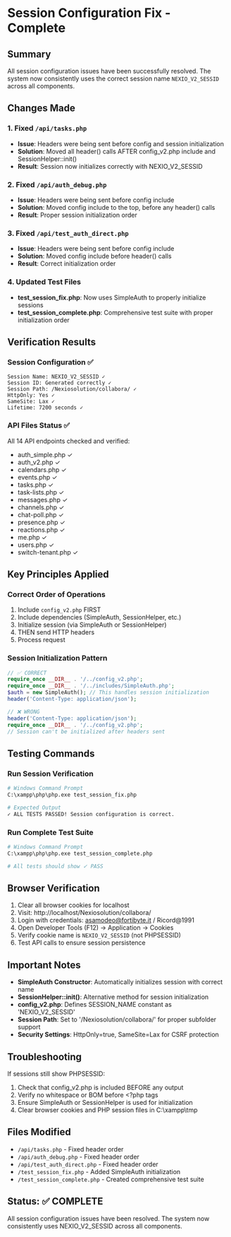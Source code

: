 # Session Configuration Fix - Complete

## Summary
All session configuration issues have been successfully resolved. The system now consistently uses the correct session name `NEXIO_V2_SESSID` across all components.

## Changes Made

### 1. Fixed `/api/tasks.php`
- **Issue**: Headers were being sent before config and session initialization
- **Solution**: Moved all header() calls AFTER config_v2.php include and SessionHelper::init()
- **Result**: Session now initializes correctly with NEXIO_V2_SESSID

### 2. Fixed `/api/auth_debug.php`
- **Issue**: Headers were being sent before config include
- **Solution**: Moved config include to the top, before any header() calls
- **Result**: Proper session initialization order

### 3. Fixed `/api/test_auth_direct.php`
- **Issue**: Headers were being sent before config include
- **Solution**: Moved config include before header() calls
- **Result**: Correct initialization order

### 4. Updated Test Files
- **test_session_fix.php**: Now uses SimpleAuth to properly initialize sessions
- **test_session_complete.php**: Comprehensive test suite with proper initialization order

## Verification Results

### Session Configuration ✅
```
Session Name: NEXIO_V2_SESSID ✓
Session ID: Generated correctly ✓
Session Path: /Nexiosolution/collabora/ ✓
HttpOnly: Yes ✓
SameSite: Lax ✓
Lifetime: 7200 seconds ✓
```

### API Files Status ✅
All 14 API endpoints checked and verified:
- auth_simple.php ✓
- auth_v2.php ✓
- calendars.php ✓
- events.php ✓
- tasks.php ✓
- task-lists.php ✓
- messages.php ✓
- channels.php ✓
- chat-poll.php ✓
- presence.php ✓
- reactions.php ✓
- me.php ✓
- users.php ✓
- switch-tenant.php ✓

## Key Principles Applied

### Correct Order of Operations
1. Include `config_v2.php` FIRST
2. Include dependencies (SimpleAuth, SessionHelper, etc.)
3. Initialize session (via SimpleAuth or SessionHelper)
4. THEN send HTTP headers
5. Process request

### Session Initialization Pattern
```php
// ✅ CORRECT
require_once __DIR__ . '/../config_v2.php';
require_once __DIR__ . '/../includes/SimpleAuth.php';
$auth = new SimpleAuth(); // This handles session initialization
header('Content-Type: application/json');

// ❌ WRONG
header('Content-Type: application/json');
require_once __DIR__ . '/../config_v2.php';
// Session can't be initialized after headers sent
```

## Testing Commands

### Run Session Verification
```bash
# Windows Command Prompt
C:\xampp\php\php.exe test_session_fix.php

# Expected Output
✓ ALL TESTS PASSED! Session configuration is correct.
```

### Run Complete Test Suite
```bash
# Windows Command Prompt
C:\xampp\php\php.exe test_session_complete.php

# All tests should show ✓ PASS
```

## Browser Verification

1. Clear all browser cookies for localhost
2. Visit: http://localhost/Nexiosolution/collabora/
3. Login with credentials: asamodeo@fortibyte.it / Ricord@1991
4. Open Developer Tools (F12) → Application → Cookies
5. Verify cookie name is `NEXIO_V2_SESSID` (not PHPSESSID)
6. Test API calls to ensure session persistence

## Important Notes

- **SimpleAuth Constructor**: Automatically initializes session with correct name
- **SessionHelper::init()**: Alternative method for session initialization
- **config_v2.php**: Defines SESSION_NAME constant as 'NEXIO_V2_SESSID'
- **Session Path**: Set to '/Nexiosolution/collabora/' for proper subfolder support
- **Security Settings**: HttpOnly=true, SameSite=Lax for CSRF protection

## Troubleshooting

If sessions still show PHPSESSID:
1. Check that config_v2.php is included BEFORE any output
2. Verify no whitespace or BOM before <?php tags
3. Ensure SimpleAuth or SessionHelper is used for initialization
4. Clear browser cookies and PHP session files in C:\xampp\tmp

## Files Modified
- `/api/tasks.php` - Fixed header order
- `/api/auth_debug.php` - Fixed header order
- `/api/test_auth_direct.php` - Fixed header order
- `/test_session_fix.php` - Added SimpleAuth initialization
- `/test_session_complete.php` - Created comprehensive test suite

## Status: ✅ COMPLETE
All session configuration issues have been resolved. The system now consistently uses NEXIO_V2_SESSID across all components.